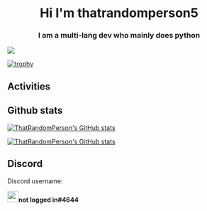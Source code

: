 <h1 align="center">Hi I'm thatrandomperson5</h1>
<h3 align="center">I am a multi-lang dev who mainly does python</h3>


![](https://komarev.com/ghpvc/?username=thatrandomperson5)

[![trophy](https://github-profile-trophy.vercel.app/?username=thatrandomperson5)](https://github.com/ryo-ma/github-profile-trophy)

## Activities

## Github stats

[![ThatRandomPerson's GitHub stats](https://github-readme-stats.vercel.app/api/top-langs?username=thatrandomperson5)](https://github.com/anuraghazra/github-readme-stats)

[![ThatRandomPerson's GitHub stats](https://github-readme-stats.vercel.app/api?username=thatrandomperson5)](https://github.com/anuraghazra/github-readme-stats)

## Discord

<p>Discord username:</p>

<b styles="text-align: center; border-radius:50%; -moz-border-radius:50%; -webkit-border-radius:50%;"><img src="https://cdn.discordapp.com/avatars/910899642236043294/33d92fd0db63bf9cdd5e8b92db83d76a.png?size=100" height="25" >not logged in#4644</b>


